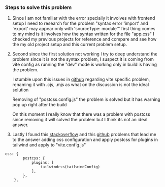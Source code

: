 ### Steps to solve this problem

1. Since I am not familiar with the error specially it involves with frontend setup I need to research for the problem "syntax error 'import' and 'export' may appear only with 'sourceType: module'" first thing comes to my mind is it involves how the syntax written for the file "app.css" I checked my previous projects for reference and compare and see how the my old project setup and this current problem setup.

2. Second since the first solution not working I try to deep understand the problem since it is not the syntax problem, I suspect it is coming from vite config as running the "dev" mode is working only in build is having the problem.

    I stumble upon this issues in [github](https://github.com/vitejs/vite/issues/9029) regarding vite specific problem, renaming it with .cjs, .mjs as what on the discussion is not the ideal solution

    Removing of "postcss.config.js" the problem is solved but it has warning pop up right after the build

    On this moment I really know that there was a problem with postcss since removing it will solved the problem but I think its not an ideal answer.

3. Lastly I found this [stackoverflow](https://stackoverflow.com/questions/70728985/vite-does-not-build-tailwind-css) and this [github](https://github.com/tailwindlabs/tailwindcss-intellisense/issues/399) problems that lead me to the answer adding css configuration and apply postcss for plugins in tailwind and apply to "vite.config.js"

```
css: {
        postcss: {
            plugins: [
                tailwindcss(tailwindConfig)
            ],
        },
    },
```
